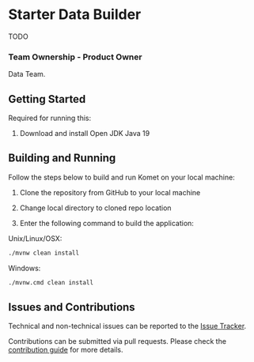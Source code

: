 # Starter Data Builder

TODO

### Team Ownership - Product Owner
Data Team.

## Getting Started

Required for running this:

1. Download and install Open JDK Java 19

## Building and Running

Follow the steps below to build and run Komet on your local machine:

1. Clone the repository from GitHub to your local machine

2. Change local directory to cloned repo location

3. Enter the following command to build the application:

Unix/Linux/OSX:

```bash
./mvnw clean install
```

Windows:

```bash
./mvnw.cmd clean install
```

## Issues and Contributions
Technical and non-technical issues can be reported to the [Issue Tracker](https://github.com/ikmdev/starter-data-builder/issues).

Contributions can be submitted via pull requests. Please check the [contribution guide](doc/how-to-contribute.md) for more details.

